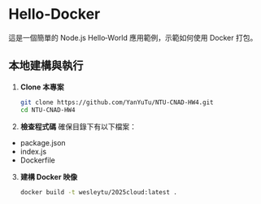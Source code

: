 # Hello‑Docker

這是一個簡單的 Node.js Hello‑World 應用範例，示範如何使用 Docker 打包。

## 本地建構與執行

1. **Clone 本專案**  
   ```bash
   git clone https://github.com/YanYuTu/NTU-CNAD-HW4.git
   cd NTU-CNAD-HW4

2. **檢查程式碼**
確保目錄下有以下檔案：
* package.json
* index.js
* Dockerfile

3. **建構 Docker 映像**
   ```bash
   docker build -t wesleytu/2025cloud:latest .
